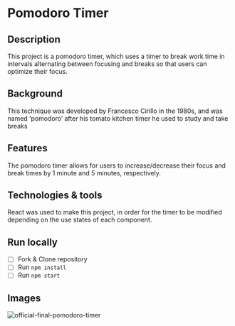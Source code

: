 # Pomodoro Timer

## Description
This project is a pomodoro timer, which uses a timer to break work time in intervals alternating between focusing and breaks so that users can optimize their focus. 

## Background
This technique was developed by Francesco Cirillo in the 1980s, and was named ‘pomodoro’ after his tomato kitchen timer he used to study and take breaks

## Features
The pomodoro timer allows for users to increase/decrease their focus and break times by 1 minute and 5 minutes, respectively. 

## Technologies & tools
React was used to make this project, in order for the timer to be modified depending on the use states of each component.

## Run locally
- [ ] Fork & Clone repository
- [ ] Run `npm install`
- [ ] Run `npm start` 

## Images
![official-final-pomodoro-timer](https://user-images.githubusercontent.com/80596387/141702231-41924531-9e6e-4ad0-bfd6-4f6436581953.png)
